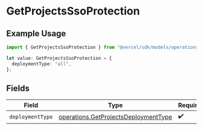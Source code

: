 # GetProjectsSsoProtection

## Example Usage

```typescript
import { GetProjectsSsoProtection } from "@vercel/sdk/models/operations/getprojects.js";

let value: GetProjectsSsoProtection = {
  deploymentType: "all",
};
```

## Fields

| Field                                                                                        | Type                                                                                         | Required                                                                                     | Description                                                                                  |
| -------------------------------------------------------------------------------------------- | -------------------------------------------------------------------------------------------- | -------------------------------------------------------------------------------------------- | -------------------------------------------------------------------------------------------- |
| `deploymentType`                                                                             | [operations.GetProjectsDeploymentType](../../models/operations/getprojectsdeploymenttype.md) | :heavy_check_mark:                                                                           | N/A                                                                                          |